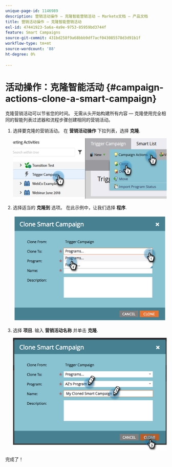 ```yaml
---
unique-page-id: 1146989
description: 营销活动操作 — 克隆智能营销活动 — Marketo文档 — 产品文档
title: 营销活动操作 — 克隆智能营销活动
exl-id: 47441923-5a6a-4a9e-9753-85959bd3744f
feature: Smart Campaigns
source-git-commit: 431bd258f9a68bbb9df7acf043085578d3d91b1f
workflow-type: tm+mt
source-wordcount: '88'
ht-degree: 0%

---
```


# 活动操作：克隆智能活动 {#campaign-actions-clone-a-smart-campaign}

克隆营销活动可以节省您的时间。 无需从头开始构建所有内容 — 克隆使用完全相同的智能列表过滤器和流程步骤创建相同的营销活动。

1. 选择要克隆的营销活动。 在 **营销活动操作** 下拉列表，选择 **克隆**.

   ![](assets/campaign-actions-clone-a-smart-campaign-1.png)

1. 选择适当的 **克隆到** 选项。 在此示例中，让我们选择 **程序**.

   ![](assets/campaign-actions-clone-a-smart-campaign-2.png)

1. 选择 **项目**. 输入 **营销活动名称** 并单击 **克隆**.

   ![](assets/campaign-actions-clone-a-smart-campaign-3.png)

完成了！
